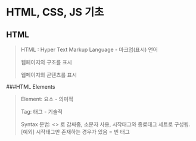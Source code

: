# HTML, CSS, JS 기초

## HTML

> HTML :  Hyper Text Markup Language - 마크업(표시) 언어
> 
> 웹페이지의 구조를 표시
> 
> 웹페이지의 콘텐츠를 표시
> 


###HTML Elements

> Element: 요소 - 의미적
>
> Tag: 태그 - 기술적
>
> Syntax 문법: <> 로 감싸줌, 소문자 사용, 시작태그와 종료태그 세트로 구성됨.
> [예외] 시작태그만 존재하는 경우가 있음 = 빈 태그
  > 
